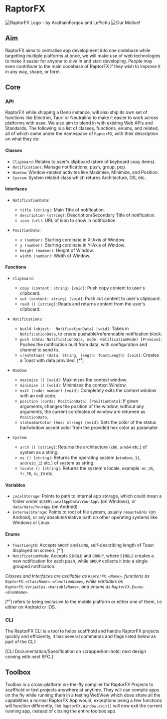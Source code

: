 ﻿# RaptorFX
![RaptorFX Logo - by ArathainFarqou and LePichu](https://cdn.discordapp.com/attachments/890845937243684886/921414193423466536/rfx_text_logo.png)
![Our Motive!](https://cdn.discordapp.com/attachments/890845937243684886/979286337016430632/sub_text.png)
   
## Aim 
RaptorFX aims to centralise app development into one codebase while targetting multiple platforms at once, we will make use of web technologies to make it easier for anyone to dive in and start developing. People may even contribute to the main codebase of RaptorFX if they wish to improve it in any way, shape, or form. 

## Core

### API 
RaptorFX while shipping a Deno instance, will also ship its own set of functions like Electron, Tauri or Neutralino to make it easier to work across platforms with ease. We also aim to blend in with existing Web APIs and Standards. The following is a list of classes, functions, enums, and related, all of which come under the namespace of `RaptorFX`, with their description on what they do: 

#### Classes
- `Clipboard`: Relates to user's clipboard (store of keyboard copy items).
- `Notifications`: Manage notifications; push, group, pop.
- `Window`: Window-related activites like Maximise, Minimize, and Position.
- `System`: System related class which returns Architecture, OS, etc.

#### Interfaces
- `NotificationData`: 
    * `title (string)`: Main Title of notification.
    * `description (string)`: Description/Secondary Title of notification.
    * `icon (url)`: URL of icon to show in notification.

- `PositionData`:
    * `x (number)`: Starting cordinate in X-Axis of Window.
    * `y (number)`: Starting cordinate in Y-Axis of Window.
    * `height (number)`: Height of Window.
    * `width (number)`: Width of Window.

#### Functions 
- `Clipboard`: 
    * `copy (content: string) [void]`: Push copy content to user's clipboard. 
    * `cut (content: string) [void]`: Push cut content to user's clipboard.
    * `read () [string]`: Reads and returns content from the user's clipboard.

- `Notifications`:
    * `build (object:  NotificationData) [void]`: Takes in `NotificationData`, to create pushable/referencable notification block.
    * `push (data: NotificationData, mode: NotificationMode) [Promise]`: Pushes the notification built from data, with configuration and channel to send to.
    * `createToast (data: String, length: ToastLength) [void]`: Creates a Toast with data provided. [*¹]

- `Window`:
    * `maximize () [void]`: Maximizes the context window.
    * `minimize () [void]`: Minimizes the context Window.
    * `exit (code: number) [void]`: Completely exits the context window with an exit code.
    * `position (cords: PositionData) [PositionData]`: If given arguments, changes the position of the window, without any arguments, the current cordinates of window are returned as `PositionData`.
    * `statusBarColor (hex: string) [void]`: Sets the color of the status bar/window accent color from the provided hex color as paramater. 

- `System`:
    * `arch () [string]`: Returns the architecture (`x86`, `arm64` etc.) of system as a string.
    * `os () [string]`: Returns the operating system (`windows_11`, `android_12` etc.) of system as string.
    * `locale () [string]`: Returns the system's locale, example: `en_US`, `fr_FR`, `hi_IN` etc.

#### Variables
- `LocalStorage`: Points to path to internal app storage, which could mean a folder under `$USER\LocalAppData\YourApp\` (on Windows), or `data/data/YourApp` (on Android).
- `ExternalStorage`: Points to root of file system, usually `/mounted/0/` (on Android), or any absolute/relative path on other operating systems like Windows or Linux.

#### Enums
- `ToastLength`: Accepts `SHORT` and `LONG`, self-describing length of Toast displayed on screen. [*¹]
- `NotificationMode`: Accepts `SINGLE` and `GROUP`, where `SINGLE` creates a new notification for each push, while `GROUP` collects it into a single grouped notification. 

_Classes and Interfaces are available as `RaptorFX.<Name>`, functions as `RaptorFX.<ClassName>.<FunctionName>`, while variables as `RaptorFX.Variables.<VariableName>`, and enums as `RaptorFX.Enums.<EnumName>`._

[*¹] refers to being exclusive to the mobile platform or either one of them, i.e either on Android or iOS.

### CLI
The RaptorFX CLI is a tool to helps scaffhold and handle RaptorFX projects quickly and efficiently, it has several commands and flags listed below as part of the CLI:

[CLI Documentation/Specification on scrapped/on-hold; next design coming with next RFC.] 

## Toolbox
Toolbox is a cross-platform on-the-fly compiler for RaptorFX Projects to scaffhold or test projects anywhere at anytime. They will can compile apps on the fly while running them in a testing WebView which does share all the capabilities a normal RaptorFX App would, exceptions being a few functions will function differently, like `RaptorFX.Window.exit()` will now exit the current running app, instead of closing the entire toolbox app. 

